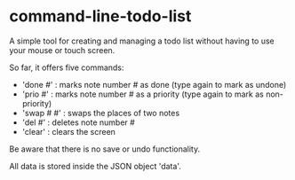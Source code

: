 # command-line-todo-list

A simple tool for creating and managing a todo list without having to use your mouse or touch screen.

So far, it offers five commands:
- 'done #' : marks note number # as done (type again to mark as undone)
- 'prio #' : marks note number # as a priority (type again to mark as non-priority)
- 'swap # #' : swaps the places of two notes
- 'del #' : deletes note number #
- 'clear' : clears the screen

Be aware that there is no save or undo functionality.

All data is stored inside the JSON object 'data'.
